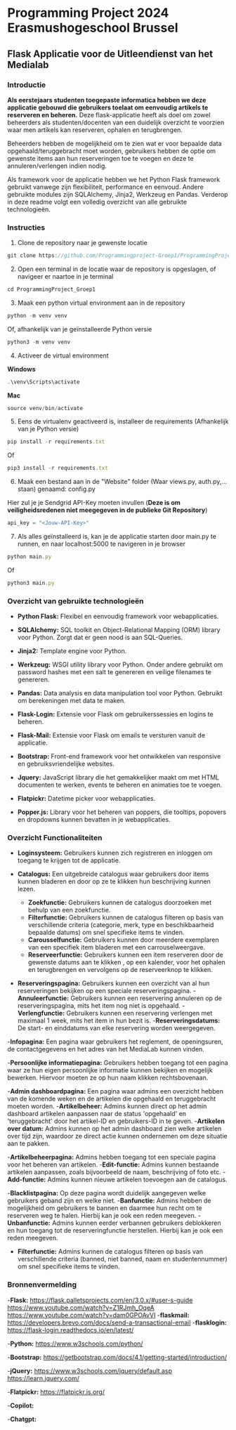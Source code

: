 # Programming Project 2024 Erasmushogeschool Brussel
## Flask Applicatie voor de Uitleendienst van het Medialab
### Introductie
**Als eerstejaars studenten toegepaste informatica hebben we deze applicatie gebouwd die gebruikers toelaat om eenvoudig artikels te reserveren en beheren.**
Deze flask-applicatie heeft als doel om zowel beheerders als studenten/docenten van een duidelijk overzicht te voorzien waar men artikels kan reserveren, ophalen en terugbrengen.

Beheerders hebben de mogelijkheid om te zien wat er voor bepaalde data opgehaald/teruggebracht moet worden, gebruikers hebben de optie om gewenste items aan hun reserveringen toe te voegen en deze te annuleren/verlengen indien nodig.

Als framework voor de applicatie hebben we het Python Flask framework gebruikt vanwege zijn flexibiliteit, performance en eenvoud. 
Andere gebruikte modules zijn SQLAlchemy, Jinja2, Werkzeug en Pandas. Verderop in deze readme volgt een volledig overzicht van alle gebruikte technologieën.

### Instructies

1. Clone de repository naar je gewenste locatie

```typescript
git clone https://github.com/Programmingproject-Groep1/ProgrammingProject_Groep1
```

2. Open een terminal in de locatie waar de repository is opgeslagen, of navigeer er naartoe in je terminal

```typescript
cd ProgrammingProject_Groep1
```

3. Maak een python virtual environment aan in de repository

```typescript
python -m venv venv
```

Of, afhankelijk van je geïnstalleerde Python versie

```typescript
python3 -m venv venv
```

4. Activeer de virtual environment

**Windows**

```typescript
.\venv\Scripts\activate
```

**Mac**

```typescript
source venv/bin/activate
```

5. Eens de virtualenv geactiveerd is, installeer de requirements
(Afhankelijk van je Python versie)

```typescript
pip install -r requirements.txt
```

Of

```typescript
pip3 install -r requirements.txt
```

6. Maak een bestand aan in de "Website" folder (Waar views.py, auth.py,... staan) genaamd: config.py 

Hier zul je je Sendgrid API-Key moeten invullen (**Deze is om veiligheidsredenen niet meegegeven in de publieke Git Repository**)

```typescript
api_key = "<Jouw-API-Key>"
```

7. Als alles geïnstalleerd is, kan je de applicatie starten door main.py te runnen, en naar localhost:5000 te navigeren in je browser

```typescript
python main.py
```

Of 

```typescript
python3 main.py
```

### Overzicht van gebruikte technologieën

- **Python Flask:** Flexibel en eenvoudig framework voor webapplicaties.
  
- **SQLAlchemy:** SQL toolkit en Object-Relational Mapping (ORM) library voor Python. Zorgt dat er geen nood is aan SQL-Queries.
  
- **Jinja2:** Template engine voor Python.
  
- **Werkzeug:** WSGI utility library voor Python. Onder andere gebruikt om password hashes met een salt te genereren en veilige filenames te genereren.
  
- **Pandas:** Data analysis en data manipulation tool voor Python. Gebruikt om berekeningen met data te maken.

- **Flask-Login:** Extensie voor Flask om gebruikerssessies en logins te beheren.

- **Flask-Mail:** Extensie voor Flask om emails te versturen vanuit de applicatie.

- **Bootstrap:** Front-end framework voor het ontwikkelen van responsive en gebruiksvriendelijke websites.

- **Jquery:** JavaScript library die het gemakkelijker maakt om met HTML documenten te werken, events te beheren en animaties toe te voegen.

- **Flatpickr:** Datetime picker voor webapplicaties.

- **Popper.js:** Library voor het beheren van poppers, die tooltips, popovers en dropdowns kunnen bevatten in je webapplicaties.

### Overzicht Functionaliteiten

- **Loginsysteem:** Gebruikers kunnen zich registreren en inloggen om toegang te krijgen tot de applicatie.
  
- **Catalogus:** Een uitgebreide catalogus waar gebruikers door items kunnen bladeren en door op ze te klikken hun beschrijving kunnen lezen.
    - **Zoekfunctie:** Gebruikers kunnen de catalogus doorzoeken met behulp van een zoekfunctie.
    - **Filterfunctie:**  Gebruikers kunnen de catalogus filteren op basis van verschillende criteria (categorie, merk, type en beschikbaarheid bepaalde datums)                             om snel specifieke items te vinden.
    - **Carousselfunctie:**  Gebruikers kunnen door meerdere exemplaren van een specifiek item bladeren met een carrouselweergave.
    - **Reserveerfunctie:** Gebruikers kunnen een item reserveren door de gewenste datums aan te klikken , op een kalender, voor het ophalen en terugbrengen en                                vervolgens op de reserveerknop te klikken.
 
- **Reserveringspagina:** Gebruikers kunnen een overzicht van al hun reserveringen bekijken op een speciale reserveringspagina.
    -**Annuleerfunctie:** Gebruikers kunnen een reservering annuleren op de reserveringspagina, mits het item nog niet is opgehaald.
    -**Verlengfunctie:** Gebruikers kunnen een reservering verlengen met maximaal 1 week, mits het item in hun bezit is.
    -**Reserveringsdatums:** De start- en einddatums van elke reservering worden weergegeven.
  
-**Infopagina:** Een pagina waar gebruikers het reglement, de openingsuren, de contactgegevens en het adres van het MediaLab kunnen vinden.

-**Persoonlijke informatiepagina:** Gebruikers hebben toegang tot een pagina waar ze hun eigen persoonlijke informatie kunnen bekijken en mogelijk bewerken.                                           Hiervoor moeten ze op hun naam klikken rechtsbovenaan.

-**Admin dashboardpagina:** Een pagina waar admins een overzicht hebben van de komende weken en de artikelen die opgehaald en teruggebracht moeten worden.
    -**Artikelbeheer:** Admins kunnen direct op het admin dashboard artikelen aanpassen naar de status 'opgehaald' en 'teruggebracht' door het                                             artikel-ID en gebruikers-ID in te geven.
    -**Artikelen over datum:** Admins kunnen op het admin dashboard zien welke artikelen over tijd zijn, waardoor ze direct actie kunnen ondernemen om deze                                       situatie aan te pakken.
    
-**Artikelbeheerpagina:** Admins hebben toegang tot een speciale pagina voor het beheren van artikelen.
    -**Edit-functie:** Admins kunnen bestaande artikelen aanpassen, zoals bijvoorbeeld de naam, beschrijving of foto etc.
    -**Add-functie:** Admins kunnen nieuwe artikelen toevoegen aan de catalogus.
    
-**Blacklistpagina:** Op deze pagina wordt duidelijk aangegeven welke gebruikers geband zijn en welke niet.
  -**Banfunctie:** Admins hebben de mogelijkheid om gebruikers te bannen en daarmee hun recht om te reserveren weg te halen. Hierbij kan je ook een reden meegeven.
  -**Unbanfunctie:** Admins kunnen eerder verbannen gebruikers deblokkeren en hun toegang tot de reserveringfunctie herstellen. Hierbij kan je ook een reden                            meegeven.
  - **Filterfunctie:**  Admins kunnen de catalogus filteren op basis van verschillende criteria (banned, niet banned, naam en studentennummer)                                             om snel specifieke items te vinden.


### Bronnenvermelding

-**Flask:** https://flask.palletsprojects.com/en/3.0.x/#user-s-guide 
            https://www.youtube.com/watch?v=Z1RJmh_OqeA
            https://www.youtube.com/watch?v=dam0GPOAvVI
  -**flaskmail:** https://developers.brevo.com/docs/send-a-transactional-email
  -**flasklogin:** https://flask-login.readthedocs.io/en/latest/
  
-**Python:** https://www.w3schools.com/python/
             

-**Bootstrap:** https://getbootstrap.com/docs/4.1/getting-started/introduction/

-**jQuery:** https://www.w3schools.com/jquery/default.asp
             https://learn.jquery.com/ 

-**Flatpickr:** https://flatpickr.js.org/ 

-**Copilot:** 

-**Chatgpt:** 











